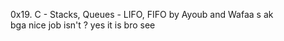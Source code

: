  0x19. C - Stacks, Queues - LIFO, FIFO
by Ayoub and Wafaa
s
ak  
bga
nice job isn't ?
yes it is bro
see